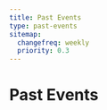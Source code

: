 ```yaml
---
title: Past Events
type: past-events
sitemap:
  changefreq: weekly
  priority: 0.3
---
```


# Past Events
